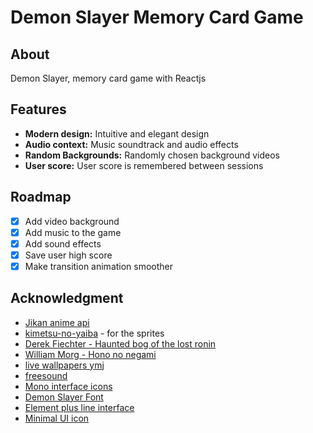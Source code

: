 # Demon Slayer Memory Card Game

## About

Demon Slayer, memory card game with Reactjs

## Features

- **Modern design:** Intuitive and elegant design
- **Audio context:** Music soundtrack and audio effects
- **Random Backgrounds:** Randomly chosen background videos
- **User score:** User score is remembered between sessions

## Roadmap

- [x] Add video background
- [x] Add music to the game
- [x] Add sound effects
- [x] Save user high score
- [x] Make transition animation smoother

## Acknowledgment

- [Jikan anime api](https://jikan.moe/)
- [kimetsu-no-yaiba](https://kimetsu-no-yaiba.fandom.com/) - for the sprites
- [Derek Fiechter - Haunted bog of the lost ronin](https://soundcloud.com/dfiechter2/japanese-fantasy-music-haunted-bog-of-the-lost-ronin)
- [William Morg - Hono no negami](https://soundcloud.com/william-m1234/japanese-fantasy-music-hon-no)
- [live wallpapers ymj](https://www.youtube.com/@4ooo4)
- [freesound](https://freesound.org)
- [Mono interface icons](https://www.svgrepo.com/collection/mono-interface-icons/)
- [Demon Slayer Font](https://www.fontshut.com/demon-slayer-font/)
- [Element plus line interface](https://www.svgrepo.com/collection/element-plus-line-interface-icons/)
- [Minimal UI icon](https://www.svgrepo.com/collection/minimal-ui-icons/)
